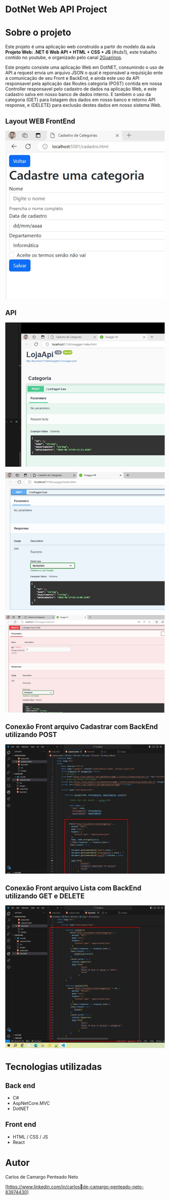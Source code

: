 # DotNet Web API Project


# Sobre o projeto

Este projeto é uma aplicação web construído a partir do modelo da aula **Projeto Web: .NET 6 Web API + HTML + CSS + JS** (#sds1), este trabalho contido no youtube, e organizado pelo canal [2Guarinos]([https://devsuperior.com "Site da DevSuperior](https://www.youtube.com/watch?v=oziU_M_61YM)").

Este projeto consiste uma aplicação Web em DotNET, consumindo o uso de API a request envia um arquivo JSON o qual é reponsável a requisição ente a comunicação de seu Front e BackEnd, e ainda este uso da API responsavel pela aplicação das Routes categoria (POST) contida em nossa Controller responsavel pelo cadastro de dados na aplicação Web, e este cadastro salva em nosso banco de dados interno. E também o uso da categoria (GET) para listagem dos dados em nosso banco e retorno API response, e (DELETE) para exclusão destes dados em nosso sistema Web.

## Layout WEB FrontEnd
![FrontEnd Cadatrar](FrontCadastrar.jpg)

## API
![POST](https://github.com/carlospenteado/ProjetoWebDotNetAPI/blob/main/Backend%20POST.jpg)

![GET](https://github.com/carlospenteado/ProjetoWebDotNetAPI/blob/main/Backend%20GET.jpg)

![DELETE](https://github.com/carlospenteado/ProjetoWebDotNetAPI/blob/main/Backend%20DELETE.jpg)

## Conexão Front arquivo Cadastrar com BackEnd utilizando POST 
![POST](CadastroPOST.jpg)

## Conexão Front arquivo Lista com BackEnd utilizando GET e DELETE 
![POST](https://github.com/carlospenteado/ProjetoWebDotNetAPI/blob/main/ListaGET%20DELETE.jpg)

# Tecnologias utilizadas
## Back end
- C#
- AspNetCore.MVC
- DotNET

## Front end
- HTML / CSS / JS 
- React

# Autor

Carlos de Camargo Penteado Neto

[https://www.linkedin.com/in/carlosde-camargo-penteado-neto-83974430]
